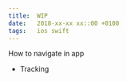 ```yaml
---
title:  WIP
date:   2018-xx-xx xx::00 +0100
tags:	ios swift
---
```



How to navigate in app
+ Tracking